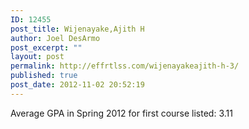 ```yaml
---
ID: 12455
post_title: Wijenayake,Ajith H
author: Joel DesArmo
post_excerpt: ""
layout: post
permalink: http://effrtlss.com/wijenayakeajith-h-3/
published: true
post_date: 2012-11-02 20:52:19
---
```

<p>Average GPA in Spring 2012 for first course listed: 3.11</p>